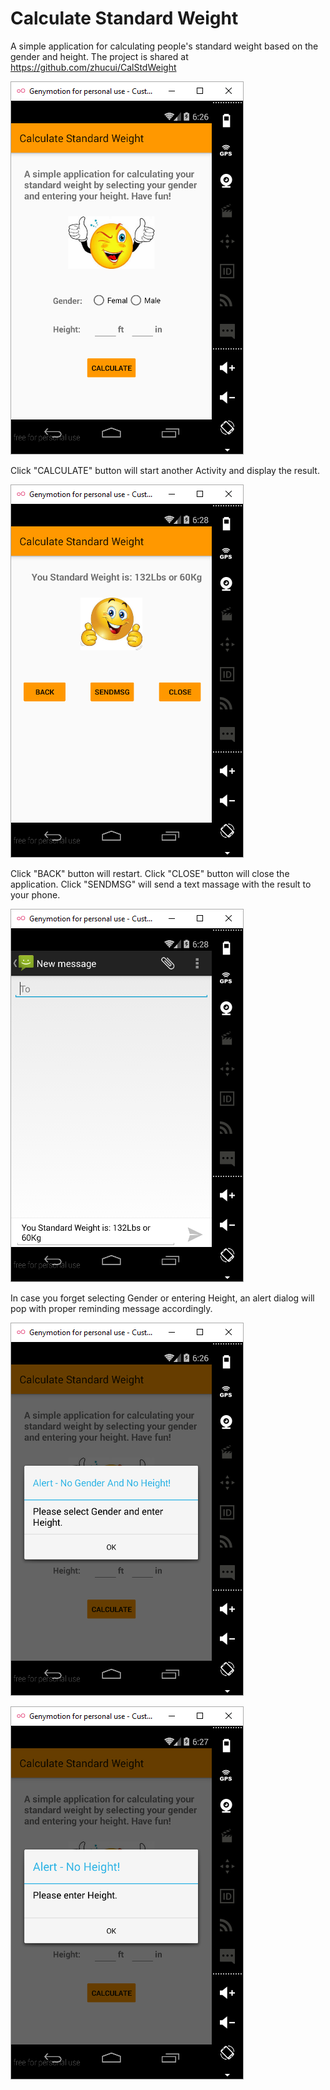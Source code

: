 # Calculate Standard Weight
A simple application for calculating people's standard weight based on the gender and height. The project is shared at https://github.com/zhucui/CalStdWeight

![](/screenshots/screenshot1.png)

Click "CALCULATE" button will start another Activity and display the result.

![](/screenshots/screenshot4.png)

Click "BACK" button will restart. Click "CLOSE" button will close the application. Click "SENDMSG" will send a text massage with the result to your phone.

![](/screenshots/screenshot5.png)

In case you forget selecting Gender or entering Height, an alert dialog will pop with proper reminding message accordingly.

![](/screenshots/screenshot2.png)

![](/screenshots/screenshot3.png)
